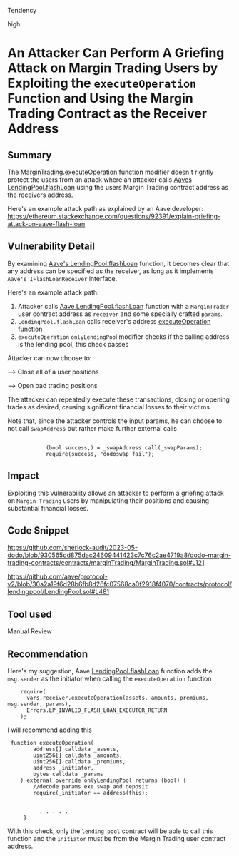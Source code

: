 Tendency

high

# An Attacker Can Perform A Griefing Attack on Margin Trading Users by Exploiting the `executeOperation` Function and Using the Margin Trading Contract as the Receiver Address

## Summary
The [MarginTrading.executeOperation](https://github.com/sherlock-audit/2023-05-dodo/blob/930565dd875dac24609441423c7c76c2ae4719a8/dodo-margin-trading-contracts/contracts/marginTrading/MarginTrading.sol#L121) function modifier doesn't rightly protect the users from an attack where an attacker calls [Aaves LendingPool.flashLoan](https://github.com/aave/protocol-v2/blob/30a2a19f6d28b6fb8d26fc07568ca0f2918f4070/contracts/protocol/lendingpool/LendingPool.sol#L481) using the users Margin Trading contract address as the receivers address.

Here's an example attack path as explained by an Aave developer:
https://ethereum.stackexchange.com/questions/92391/explain-griefing-attack-on-aave-flash-loan
## Vulnerability Detail
By examining [Aave's LendingPool.flashLoan](https://github.com/aave/protocol-v2/blob/30a2a19f6d28b6fb8d26fc07568ca0f2918f4070/contracts/protocol/lendingpool/LendingPool.sol#L481) function, it becomes clear that any address can be specified as the receiver, as long as it implements `Aave's IFlashLoanReceiver` interface.

Here's an example attack path:
1. Attacker calls [Aave LendingPool.flashLoan](https://github.com/aave/protocol-v2/blob/30a2a19f6d28b6fb8d26fc07568ca0f2918f4070/contracts/protocol/lendingpool/LendingPool.sol#L481) function with a `MarginTrader` user contract address as `receiver` and some specially crafted `params`.
2. `LendingPool.flashLoan` calls receiver's address [executeOperation](https://github.com/sherlock-audit/2023-05-dodo/blob/930565dd875dac24609441423c7c76c2ae4719a8/dodo-margin-trading-contracts/contracts/marginTrading/MarginTrading.sol#L121) function
3. `executeOperation` `onlyLendingPoo`l modifier checks if the calling address is the lending pool, this check passes

 Attacker can now choose to:

--> Close all of a user positions

--> Open bad trading positions

The attacker can repeatedly execute these transactions, closing or opening trades as desired, causing significant financial losses to their victims

Note that, since the attacker controls the input params, he can choose to not call `swapAddress` but rather make further external calls

```solidity

            (bool success,) = _swapAddress.call(_swapParams);
            require(success, "dodoswap fail");
```


## Impact
Exploiting this vulnerability allows an attacker to perform a griefing attack on `Margin Trading` users by manipulating their positions and causing substantial financial losses. 
## Code Snippet
https://github.com/sherlock-audit/2023-05-dodo/blob/930565dd875dac24609441423c7c76c2ae4719a8/dodo-margin-trading-contracts/contracts/marginTrading/MarginTrading.sol#L121

https://github.com/aave/protocol-v2/blob/30a2a19f6d28b6fb8d26fc07568ca0f2918f4070/contracts/protocol/lendingpool/LendingPool.sol#L481

## Tool used

Manual Review


## Recommendation
Here's my suggestion, 
Aave [LendingPool.flashLoan](https://github.com/aave/protocol-v2/blob/30a2a19f6d28b6fb8d26fc07568ca0f2918f4070/contracts/protocol/lendingpool/LendingPool.sol#L481) function adds the `msg.sender` as the initiator when calling the `executeOperation` function

```solidity
    require(
      vars.receiver.executeOperation(assets, amounts, premiums, msg.sender, params),
      Errors.LP_INVALID_FLASH_LOAN_EXECUTOR_RETURN
    );
```
I will recommend adding this  

```solidity
 function executeOperation(
        address[] calldata _assets,
        uint256[] calldata _amounts,
        uint256[] calldata _premiums,
        address _initiator,
        bytes calldata _params
    ) external override onlyLendingPool returns (bool) { 
        //decode params exe swap and deposit
        require(_initiator == address(this);


          . . . . .
     }
```

With this check, only the `lending pool` contract will be able to call this function and the `initiator` must be from the Margin Trading user contract address.

